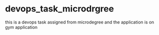 # devops_task_microdrgree
this is a devops task assigned from microdegree and the application is on gym application
